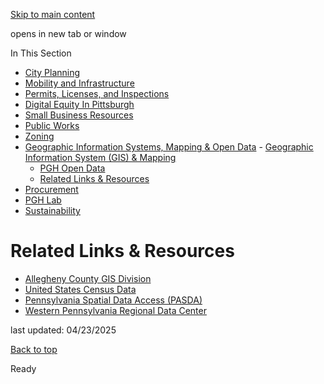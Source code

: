 [Skip to main content](https://www.pittsburghpa.gov/Business-Development/Geographic-Information-Systems-Mapping-Open-Data/Related-Links-Resources#main-content)

opens in new tab or window

In This Section

- [City Planning](https://www.pittsburghpa.gov/Business-Development/City-Planning)
- [Mobility and Infrastructure](https://www.pittsburghpa.gov/Business-Development/Mobility-and-Infrastructure)
- [Permits, Licenses, and Inspections](https://www.pittsburghpa.gov/Business-Development/Permits-Licenses-and-Inspections)
- [Digital Equity In Pittsburgh](https://www.pittsburghpa.gov/Business-Development/Digital-Equity-In-Pittsburgh)
- [Small Business Resources](https://www.pittsburghpa.gov/Business-Development/Small-Business-Resources)
- [Public Works](https://www.pittsburghpa.gov/Business-Development/Public-Works)
- [Zoning](https://www.pittsburghpa.gov/Business-Development/Zoning)
- [Geographic Information Systems, Mapping & Open Data](https://www.pittsburghpa.gov/Business-Development/Geographic-Information-Systems-Mapping-Open-Data)  - [Geographic Information System (GIS) & Mapping](https://www.pittsburghpa.gov/Business-Development/Geographic-Information-Systems-Mapping-Open-Data/Geographic-Information-System-GIS-Mapping)
  - [PGH Open Data](https://www.pittsburghpa.gov/Business-Development/Geographic-Information-Systems-Mapping-Open-Data/PGH-Open-Data)
  - [Related Links & Resources](https://www.pittsburghpa.gov/Business-Development/Geographic-Information-Systems-Mapping-Open-Data/Related-Links-Resources)
- [Procurement](https://www.pittsburghpa.gov/Business-Development/Procurement)
- [PGH Lab](https://www.pittsburghpa.gov/Business-Development/PGH-Lab)
- [Sustainability](https://www.pittsburghpa.gov/Business-Development/Sustainability)

# Related Links & Resources

- [Allegheny County GIS Division](https://www.alleghenycounty.us/Government/Departments-and-Offices/Department-Directory/Geographic-Information-Systems-GIS)
- [United States Census Data](https://www.census.gov/)
- [Pennsylvania Spatial Data Access (PASDA)](https://www.pasda.psu.edu/)
- [Western Pennsylvania Regional Data Center](https://www.wprdc.org/en)

last updated: 04/23/2025

[Back to top](https://www.pittsburghpa.gov/Business-Development/Geographic-Information-Systems-Mapping-Open-Data/Related-Links-Resources#body-top)

Ready
